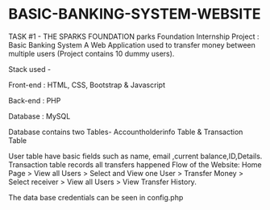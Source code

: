 # BASIC-BANKING-SYSTEM-WEBSITE
TASK #1 - THE SPARKS FOUNDATION
parks Foundation Internship Project : Basic Banking System
A Web Application used to transfer money between multiple users (Project contains 10 dummy users).

Stack used -

Front-end : HTML, CSS, Bootstrap & Javascript

Back-end : PHP

Database : MySQL

Database contains two Tables- Accountholderinfo Table & Transaction Table

User table have basic fields such as name, email ,current balance,ID,Details.
Transaction table records all transfers happened 
Flow of the Website: Home Page > View all Users > Select and View one User > Transfer Money > Select receiver > View all Users > View Transfer History.


The data base credentials can be seen in config.php
